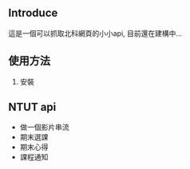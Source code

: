## Introduce
這是一個可以抓取北科網頁的小小api, 目前還在建構中...

## 使用方法
1. 安裝

## NTUT api
- 做一個影片串流
- 期末選課
- 期末心得
- 課程通知
